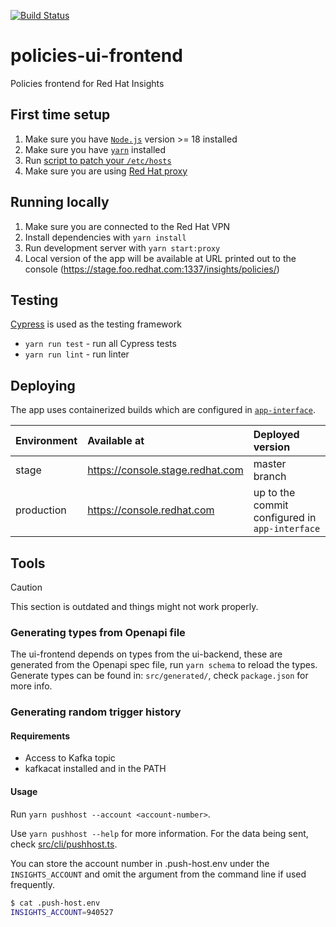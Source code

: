 [![Build Status](https://travis-ci.org/RedHatInsights/policies-ui-frontend.svg?branch=master)](https://travis-ci.com/RedHatInsights/policies-ui-frontend)

# policies-ui-frontend
Policies frontend for Red Hat Insights

## First time setup
1. Make sure you have [`Node.js`](https://nodejs.org/en/) version >= 18 installed
2. Make sure you have [`yarn`](https://classic.yarnpkg.com/lang/en/docs/install/) installed
3. Run [script to patch your `/etc/hosts`](https://github.com/RedHatInsights/insights-proxy/blob/master/scripts/patch-etc-hosts.sh)
4. Make sure you are using [Red Hat proxy](http://hdn.corp.redhat.com/proxy.pac)

## Running locally
1. Make sure you are connected to the Red Hat VPN
2. Install dependencies with `yarn install`
3. Run development server with `yarn start:proxy`
4. Local version of the app will be available at URL printed out to the console (https://stage.foo.redhat.com:1337/insights/policies/)

## Testing
[Cypress](https://cypress.io/) is used as the testing framework
- ```yarn run test``` - run all Cypress tests
- ```yarn run lint``` - run linter

## Deploying
The app uses containerized builds which are configured in [`app-interface`](https://gitlab.cee.redhat.com/service/app-interface/-/blob/master/data/services/insights/policies/deploy-clowder.yml).

| Environment | Available at                     | Deployed version
| :---------- | :--------------------------------| :----------
| stage       | https://console.stage.redhat.com | master branch
| production  | https://console.redhat.com       | up to the commit configured in `app-interface`

## Tools

> [!CAUTION]
> This section is outdated and things might not work properly.

### Generating types from Openapi file

The ui-frontend depends on types from the ui-backend, these are generated from the Openapi spec file, run `yarn schema` to reload the types.
Generate types can be found in: `src/generated/`, check `package.json` for more info.

### Generating random trigger history

#### Requirements
 - Access to Kafka topic
 - kafkacat installed and in the PATH

#### Usage
Run `yarn pushhost --account <account-number>`.

Use `yarn pushhost --help` for more information. For the data being sent,
check [src/cli/pushhost.ts](src/cli/pushhost.ts).

You can store the account number in .push-host.env under the `INSIGHTS_ACCOUNT` and omit the argument from the command line if used frequently.

```bash
$ cat .push-host.env
INSIGHTS_ACCOUNT=940527
```
